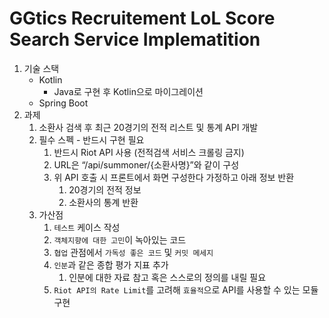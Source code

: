 # GGtics Recruitement LoL Score Search Service Implematition

1. 기술 스택
    - Kotlin
      - Java로 구현 후 Kotlin으로 마이그레이션
    - Spring Boot
2. 과제
    1. 소환사 검색 후 최근 20경기의 전적 리스트 및 통계 API 개발
    2. 필수 스펙 - 반드시 구현 필요
        1. 반드시 Riot API 사용 (전적검색 서비스 크롤링 금지)
        2. URL은 “/api/summoner/{소환사명}”와 같이 구성
        3. 위 API 호출 시 프론트에서 화면 구성한다 가정하고 아래 정보 반환
            1. 20경기의 전적 정보
            2. 소환사의 통계 반환
    3. 가산점
        1. `테스트` 케이스 작성
        2. `객체지향에 대한 고민`이 녹아있는 코드
        3. `협업` 관점에서 `가독성 좋은 코드` 및 `커밋 메세지`
        4. `인분`과 같은 종합 평가 지표 추가
           1. 인분에 대한 자료 참고 혹은 스스로의 정의를 내릴 필요
        5. `Riot API의 Rate Limit`를 고려해 `효율적`으로 API를 사용할 수 있는 모듈 구현
